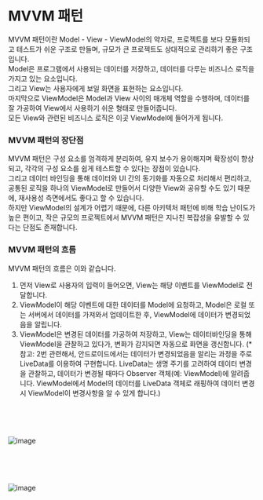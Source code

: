 # MVVM 패턴
MVVM 패턴이란 Model - View - ViewModel의 약자로, 프로젝트를 보다 모듈화되고 테스트가 쉬운 구조로 만들며, 규모가 큰 프로젝트도 상대적으로 관리하기 좋은 구조입니다.<br>
Model은 프로그램에서 사용되는 데이터를 저장하고, 데이터를 다루는 비즈니스 로직을 가지고 있는 요소입니다.<br>
그리고 View는 사용자에게 보일 화면을 표현하는 요소입니다.<br>
마지막으로 ViewModel은 Model과 View 사이의 매개체 역할을 수행하며, 데이터를 잘 가공하여 View에서 사용하기 쉬운 형태로 만들어줍니다.<br>
모든 View와 관련된 비즈니스 로직은 이곳 ViewModel에 들어가게 됩니다.<br>

### MVVM 패턴의 장단점
MVVM 패턴은 구성 요소를 엄격하게 분리하여, 유지 보수가 용이해지며 확장성이 향상되고, 각각의 구성 요소를 쉽게 테스트할 수 있다는 장점이 있습니다.<br>
그리고 데이터 바인딩을 통해 데이터와 UI 간의 동기화를 자동으로 처리해서 편리하고, 공통된 로직을 하나의 ViewModel로 만들어서 다양한 View와 공유할 수도 있기 때문에, 재사용성 측면에서도 좋다고 할 수 있습니다.<br>
하지만 ViewModel의 설계가 어렵기 때문에, 다른 아키텍처 패턴에 비해 학습 난이도가 높은 편이고, 작은 규모의 프로젝트에서 MVVM 패턴은 지나친 복잡성을 유발할 수 있다는 단점도 존재합니다.

### MVVM 패턴의 흐름
MVVM 패턴의 흐름은 이와 같습니다.<br>
1. 먼저 View로 사용자의 입력이 들어오면, View는 해당 이벤트를 ViewModel로 전달합니다.
2. ViewModel이 해당 이벤트에 대한 데이터를 Model에 요청하고, Model은 로컬 또는 서버에서 데이터를 가져와서 업데이트한 후, ViewModel에 데이터가 변경되었음을 알립니다.
3. ViewModel은 변경된 데이터를 가공하여 저장하고, View는 데이터바인딩을 통해 ViewModel을 관찰하고 있다가, 변화가 감지되면 자동으로 화면을 갱신합니다.
(* 참고: 2번 관련해서, 안드로이드에서는 데이터가 변경되었음을 알리는 과정을 주로 LiveData를 이용하여 구현합니다. LiveData는 생명 주기를 고려하여 데이터 변경을 관찰하고, 데이터가 변경될 때마다 Observer 객체(예: ViewModel)에 알려줍니다. ViewModel에서 Model의 데이터를 LiveData 객체로 래핑하여 데이터 변경 시 ViewModel이 변경사항을 알 수 있게 합니다.)
<br>
<br>
<br>

![image](https://github.com/sdhong0609/tech-interview-study/assets/78577085/537aa20a-e099-4afb-b225-b3d03b981007)

<br>
<br>
<br>

![image](https://github.com/sdhong0609/tech-interview-study/assets/78577085/11fce7f1-93df-47e5-ad45-224c80711ff5)
